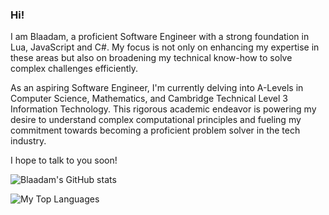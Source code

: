 ### Hi!

I am Blaadam, a proficient Software Engineer with a strong foundation in Lua, JavaScript and C#. My focus is not only on enhancing my expertise in these areas but also on broadening my technical know-how to solve complex challenges efficiently.

As an aspiring Software Engineer, I'm currently delving into A-Levels in Computer Science, Mathematics, and Cambridge Technical Level 3 Information Technology. This rigorous academic endeavor is powering my desire to understand complex computational principles and fueling my commitment towards becoming a proficient problem solver in the tech industry.

I hope to talk to you soon!

![Blaadam's GitHub stats](https://github-readme-stats-gray-eight-32.vercel.app/api?username=Blaadam&count_private=true&show_icons=true)

![My Top Languages](https://github-readme-stats-gray-eight-32.vercel.app/api/top-langs/?username=Blaadam&layout=compact,github-readme-stats&hide=css,javascript)

